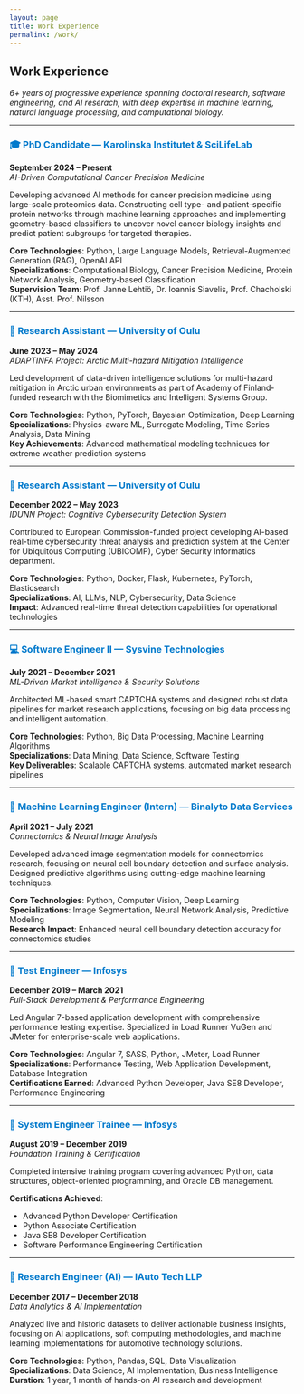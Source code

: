 ```yaml
---
layout: page
title: Work Experience
permalink: /work/
---
```


## Work Experience

_6+ years of progressive experience spanning doctoral research, software engineering, and AI reserach, with deep expertise in machine learning, natural language processing, and computational biology._

---

### <span style="color:#007acc;">🎓 PhD Candidate — Karolinska Institutet & SciLifeLab</span>

**September 2024 – Present**  
_AI-Driven Computational Cancer Precision Medicine_

Developing advanced AI methods for cancer precision medicine using large-scale proteomics data. Constructing cell type- and patient-specific protein networks through machine learning approaches and implementing geometry-based classifiers to uncover novel cancer biology insights and predict patient subgroups for targeted therapies.

**Core Technologies**: Python, Large Language Models, Retrieval-Augmented Generation (RAG), OpenAI API  
**Specializations**: Computational Biology, Cancer Precision Medicine, Protein Network Analysis, Geometry-based Classification  
**Supervision Team**: Prof. Janne Lehtiö, Dr. Ioannis Siavelis, Prof. Chacholski (KTH), Asst. Prof. Nilsson

---

### <span style="color:#007acc;">🔬 Research Assistant — University of Oulu</span>

**June 2023 – May 2024**  
_ADAPTINFA Project: Arctic Multi-hazard Mitigation Intelligence_

Led development of data-driven intelligence solutions for multi-hazard mitigation in Arctic urban environments as part of Academy of Finland-funded research with the Biomimetics and Intelligent Systems Group.

**Core Technologies**: Python, PyTorch, Bayesian Optimization, Deep Learning  
**Specializations**: Physics-aware ML, Surrogate Modeling, Time Series Analysis, Data Mining  
**Key Achievements**: Advanced mathematical modeling techniques for extreme weather prediction systems

---

### <span style="color:#007acc;">🔬 Research Assistant — University of Oulu</span>

**December 2022 – May 2023**  
_IDUNN Project: Cognitive Cybersecurity Detection System_

Contributed to European Commission-funded project developing AI-based real-time cybersecurity threat analysis and prediction system at the Center for Ubiquitous Computing (UBICOMP), Cyber Security Informatics department.

**Core Technologies**: Python, Docker, Flask, Kubernetes, PyTorch, Elasticsearch  
**Specializations**: AI, LLMs, NLP, Cybersecurity, Data Science  
**Impact**: Advanced real-time threat detection capabilities for operational technologies

---

### <span style="color:#007acc;">💻 Software Engineer II — Sysvine Technologies</span>

**July 2021 – December 2021**  
_ML-Driven Market Intelligence & Security Solutions_

Architected ML-based smart CAPTCHA systems and designed robust data pipelines for market research applications, focusing on big data processing and intelligent automation.

**Core Technologies**: Python, Big Data Processing, Machine Learning Algorithms  
**Specializations**: Data Mining, Data Science, Software Testing  
**Key Deliverables**: Scalable CAPTCHA systems, automated market research pipelines

---

### <span style="color:#007acc;">🧠 Machine Learning Engineer (Intern) — Binalyto Data Services</span>

**April 2021 – July 2021**  
_Connectomics & Neural Image Analysis_

Developed advanced image segmentation models for connectomics research, focusing on neural cell boundary detection and surface analysis. Designed predictive algorithms using cutting-edge machine learning techniques.

**Core Technologies**: Python, Computer Vision, Deep Learning  
**Specializations**: Image Segmentation, Neural Network Analysis, Predictive Modeling  
**Research Impact**: Enhanced neural cell boundary detection accuracy for connectomics studies

---

### <span style="color:#007acc;">🧪 Test Engineer — Infosys</span>

**December 2019 – March 2021**  
_Full-Stack Development & Performance Engineering_

Led Angular 7-based application development with comprehensive performance testing expertise. Specialized in Load Runner VuGen and JMeter for enterprise-scale web applications.

**Core Technologies**: Angular 7, SASS, Python, JMeter, Load Runner  
**Specializations**: Performance Testing, Web Application Development, Database Integration  
**Certifications Earned**: Advanced Python Developer, Java SE8 Developer, Performance Engineering

---

### <span style="color:#007acc;">🎯 System Engineer Trainee — Infosys</span>

**August 2019 – December 2019**  
_Foundation Training & Certification_

Completed intensive training program covering advanced Python, data structures, object-oriented programming, and Oracle DB management.

**Certifications Achieved**:

- Advanced Python Developer Certification
- Python Associate Certification
- Java SE8 Developer Certification
- Software Performance Engineering Certification

---

### <span style="color:#007acc;">🤖 Research Engineer (AI) — IAuto Tech LLP</span>

**December 2017 – December 2018**  
_Data Analytics & AI Implementation_

Analyzed live and historic datasets to deliver actionable business insights, focusing on AI applications, soft computing methodologies, and machine learning implementations for automotive technology solutions.

**Core Technologies**: Python, Pandas, SQL, Data Visualization  
**Specializations**: Data Science, AI Implementation, Business Intelligence  
**Duration**: 1 year, 1 month of hands-on AI research and development
